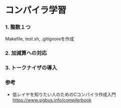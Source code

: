 # コンパイラ学習
### 1. 整数１つ
Makefile, test.sh, .gitignoreを作成
### 2. 加減算への対応
### 3. トークナイザの導入

### 参考
- 低レイヤを知りたい人のためのCコンパイラ作成入門
https://www.sigbus.info/compilerbook